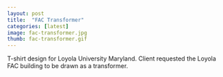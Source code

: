```yaml
---
layout: post
title:  "FAC Transformer"
categories: [latest]
image: fac-transformer.jpg
thumb: fac-transformer.gif
---
```


T-shirt design for Loyola University Maryland. Client requested the Loyola FAC building to be drawn as a transformer.
